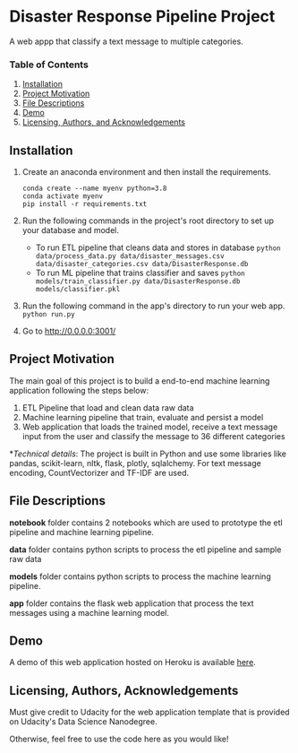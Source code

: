 # Disaster Response Pipeline Project 
A web appp that classify a text message to multiple categories.

### Table of Contents

1. [Installation](#installation)
2. [Project Motivation](#motivation)
3. [File Descriptions](#files)
4. [Demo](#demo)
5. [Licensing, Authors, and Acknowledgements](#licensing)

## Installation <a name="installation"></a>

1. Create an anaconda environment and then install the requirements.

    ```
    conda create --name myenv python=3.8
    conda activate myenv 
    pip install -r requirements.txt
    ```


2. Run the following commands in the project's root directory to set up your database and model.

    - To run ETL pipeline that cleans data and stores in database
        `python data/process_data.py data/disaster_messages.csv data/disaster_categories.csv data/DisasterResponse.db`
    - To run ML pipeline that trains classifier and saves
        `python models/train_classifier.py data/DisasterResponse.db models/classifier.pkl`

3. Run the following command in the app's directory to run your web app.
    `python run.py`

4. Go to http://0.0.0.0:3001/


## Project Motivation<a name="motivation"></a>

The main goal of this project is to build a end-to-end machine learning application following the steps below:

1. ETL Pipeline that load and clean data raw data
2. Machine learning pipeline that train, evaluate and persist a model
3. Web application that loads the trained model, receive a text message input from the user and classify the message to  36 different categories

**Technical details*:
The project is built in Python and use some libraries like pandas, scikit-learn, nltk, flask, plotly, sqlalchemy.
For text message encoding, CountVectorizer and TF-IDF are used.

## File Descriptions <a name="files"></a>

**notebook** folder contains 2 notebooks which are used to prototype the 
etl pipeline and machine learning pipeline. 

**data** folder contains python scripts to process the etl pipeline 
and sample raw data

**models** folder contains python scripts to process the 
machine learning pipeline.

**app**  folder contains the flask web application that process the text messages
using a machine learning model.


## Demo <a name="demo"></a>

A demo of this web application hosted on Heroku is available [here](https://flask-plotly-accommodation.herokuapp.com/).

## Licensing, Authors, Acknowledgements<a name="licensing"></a>

Must give credit to Udacity for the web application template that is provided
on Udacity's Data Science Nanodegree.

Otherwise, feel free to use the code here as you would like! 